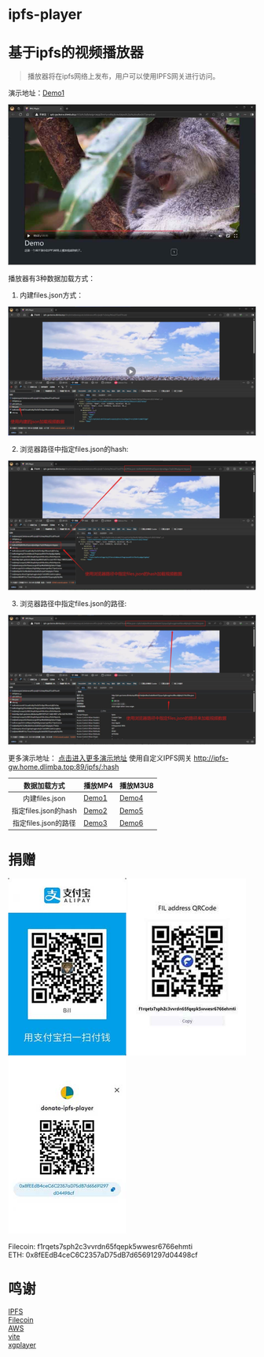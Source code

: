 # ipfs-player
# 基于ipfs的视频播放器


> 播放器将在ipfs网络上发布，用户可以使用IPFS网关进行访问。

演示地址：[Demo1](http://ipfs-gw.home.dlimba.top:89/ipfs/bafybeiggaefsr2rzw43nubqhfkrldgihkee4i3rilnrprtaqw5muiewgdy/)

![播放页面](img/screenshot-1709831272590.jpg)

播放器有3种数据加载方式：
1. 内建files.json方式：

![播放页面](img/screenshot-1709830551933.jpg)

2. 浏览器路径中指定files.json的hash:

![播放页面](img/screenshot-1709830826679.jpg)

3. 浏览器路径中指定files.json的路径:

![播放页面](img/screenshot-1709830964701.jpg)

更多演示地址： [点击进入更多演示地址]( http://ipfs-video.home.dlimba.top:89/)
使用自定义IPFS网关 http://ipfs-gw.home.dlimba.top:89/ipfs/:hash

|      数据加载方式       | 播放MP4                                                                                                                                                                                                | 播放M3U8                                                                                                                                                                                               |
|:-----------------:|------------------------------------------------------------------------------------------------------------------------------------------------------------------------------------------------------|------------------------------------------------------------------------------------------------------------------------------------------------------------------------------------------------------|
|   内建files.json    | [Demo1](http://ipfs-gw.home.dlimba.top:89/ipfs/bafybeiggaefsr2rzw43nubqhfkrldgihkee4i3rilnrprtaqw5muiewgdy/)                                                                                         | [Demo4](http://ipfs-gw.home.dlimba.top:89/ipfs/bafybeig6bm5azctfigunici4rrt4du7vsnru53fiekjjy5zmmluvtosgg4/)                                                                                         |
| 指定files.json的hash | [Demo2](http://ipfs-gw.home.dlimba.top:89/ipfs/bafybeiggaefsr2rzw43nubqhfkrldgihkee4i3rilnrprtaqw5muiewgdy/#files.json=bafkreidxpp6jgyral6mumbydufrrit7hyeqboubkoqkalqleamky3qvcoq)                  | [Demo5](http://ipfs-gw.home.dlimba.top:89/ipfs/bafybeiggaefsr2rzw43nubqhfkrldgihkee4i3rilnrprtaqw5muiewgdy/#files.json=bafkreiaaqgt3iqszfg22qgalatm3vxxiappw4tfh5ujeoes4i7gjk7w4ge)                  |
|  指定files.json的路径  | [Demo3](http://ipfs-gw.home.dlimba.top:89/ipfs/bafybeiggaefsr2rzw43nubqhfkrldgihkee4i3rilnrprtaqw5muiewgdy/#files.json=/ipfs/bafybeigvraepp3nmhpoohuybvmcfjkpsdtv3cvhsz6vafxn5675ahsmiue/files.json) | [Demo6](http://ipfs-gw.home.dlimba.top:89/ipfs/bafybeiggaefsr2rzw43nubqhfkrldgihkee4i3rilnrprtaqw5muiewgdy/#files.json=/ipfs/bafybeidvdwluytvf2f5e374lk5kvcg63ivdvbwvixmrreb43725xtot73i/files.json) |

# 捐赠
![支付宝捐赠](img/donate_alipay.jpg)
![Filecoin捐赠](img/donate_filecoin.jpg)
![以太坊捐赠](img/donate_eth.jpg)

Filecoin: f1rqets7sph2c3vvrdn65fqepk5wwesr6766ehmti  
ETH: 0x8fEEdB4ceC6C2357aD75dB7d65691297d04498cf

# 鸣谢
[IPFS](https://github.com/ipfs/kubo)  
[Filecoin](https://github.com/filecoin-project/lotus)  
[AWS](https://aws.amazon.com/)  
[vite](https://vitejs.cn/)  
[xgplayer](https://h5player.bytedance.com/)  
